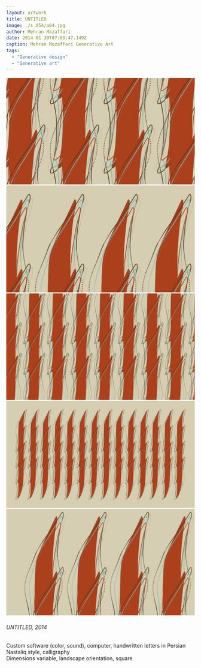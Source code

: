 ```yaml
---
layout: artwork
title: UNTITLED
image: ./s_054/a04.jpg
author: Mehran Mozaffari
date: 2014-01-30T07:03:47.149Z
caption: Mehran Mozaffari Generative Art
tags: 
  - "Generative design"
  - "Generative art"
---
```


![UNTITLED - Mehran Mozaffari Generative Art](./s_054/a01.jpg)
![UNTITLED - Mehran Mozaffari Generative Art](./s_054/a02.jpg)
![UNTITLED - Mehran Mozaffari Generative Art](./s_054/a03.jpg)
![UNTITLED - Mehran Mozaffari Generative Art](./s_054/a04.jpg)
![UNTITLED - Mehran Mozaffari Generative Art](./s_054/a05.jpg) 


###### UNTITLED, 2014
Custom software (color, sound), computer, handwritten letters in Persian Nastaliq style, calligraphy <br>
Dimensions variable, landscape orientation, square